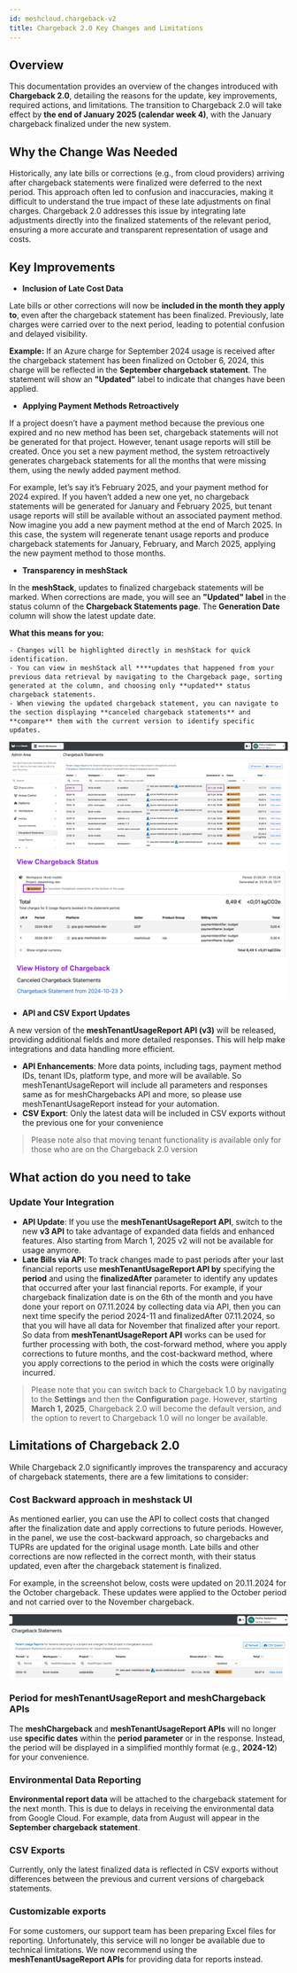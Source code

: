 ```yaml
---
id: meshcloud.chargeback-v2
title: Chargeback 2.0 Key Changes and Limitations
---
```


## Overview

This documentation provides an overview of the changes introduced with **Chargeback 2.0**, detailing the reasons for the update, key improvements, required actions, and limitations. The transition to Chargeback 2.0 will take effect by **the end of January 2025 (calendar week 4)**, with the January chargeback finalized under the new system.

## Why the Change Was Needed

Historically, any late bills or corrections (e.g., from cloud providers) arriving after chargeback statements were finalized were deferred to the next period. This approach often led to confusion and inaccuracies, making it difficult to understand the true impact of these late adjustments on final charges. Chargeback 2.0 addresses this issue by integrating late adjustments directly into the finalized statements of the relevant period, ensuring a more accurate and transparent representation of usage and costs. 

## Key Improvements

- **Inclusion of Late Cost Data**

Late bills or other corrections will now be **included in the month they apply to**, even after the chargeback statement has been finalized. Previously, late charges were carried over to the next period, leading to potential confusion and delayed visibility.

**Example:**
If an Azure charge for September 2024 usage is received after the chargeback statement has been finalized on October 6, 2024, this charge will be reflected in the **September chargeback statement**. The statement will show an **"Updated"** label to indicate that changes have been applied.

- **Applying Payment Methods Retroactively**

If a project doesn’t have a payment method because the previous one expired and no new method has been set, chargeback statements will not be generated for that project. However, tenant usage reports will still be created. Once you set a new payment method, the system retroactively generates chargeback statements for all the months that were missing them, using the newly added payment method.

For example, let’s say it’s February 2025, and your payment method for 2024 expired. If you haven’t added a new one yet, no chargeback statements will be generated for January and February 2025, but tenant usage reports will still be available without an associated payment method. Now imagine you add a new payment method at the end of March 2025. In this case, the system will regenerate tenant usage reports and produce chargeback statements for January, February, and March 2025, applying the new payment method to those months.

- **Transparency in meshStack**

In the **meshStack**, updates to finalized chargeback statements will be marked. When corrections are made, you will see an **"Updated" label** in the status column of the **Chargeback Statements page**. The **Generation Date** column will show the latest update date.

**What this means for you:**

    - Changes will be highlighted directly in meshStack for quick identification.
    - You can view in meshStack all ****updates that happened from your previous data retrieval by navigating to the Chargeback page, sorting generated at the column, and choosing only **updated** status chargeback statements.
    - When viewing the updated chargeback statement, you can navigate to the section displaying **canceled chargeback statements** and **compare** them with the current version to identify specific updates.

![Overview](assets/chargeback-v2/overview.png)
![Details](assets/chargeback-v2/details.png)

- **API and CSV Export Updates**

A new version of the **meshTenantUsageReport API (v3)** will be released, providing additional fields and more detailed responses. This will help make integrations and data handling more efficient.

- **API Enhancements**: More data points, including tags, payment method IDs, tenant IDs, platform type, and more will be available. So meshTenantUsageReport will include all parameters and responses same as for meshChargebacks API and more, so please use meshTenantUsageReport instead for your automation.
- **CSV Export**: Only the latest data will be included in CSV exports without the previous one for your convenience

> Please note also that moving tenant functionality is available only for those who are on the Chargeback 2.0 version
> 

## What action do you need to take

### **Update Your Integration**

- **API Update**: If you use the **meshTenantUsageReport API**, switch to the new **v3 API** to take advantage of expanded data fields and enhanced features. Also starting from March 1, 2025 v2 will not be available for usage anymore. 
- **Late Bills via API**: To track changes made to past periods after your last financial reports use **meshTenantUsageReport API by** specifying the **period** and using the **finalizedAfter** parameter to identify any updates that occurred after your last financial reports. For example, if your chargeback finalization date is on the 6th of the month and you have done your report on 07.11.2024 by collecting data via API, then you can next time specify the period 2024-11 and finalizedAfter 07.11.2024, so that you will have all data for November that finalized after your report. So data from **meshTenantUsageReport API** works can be used for further processing with both, the cost-forward method, where you apply corrections to future months, and the cost-backward method, where you apply corrections to the period in which the costs were originally incurred.

> Please note that you can switch back to Chargeback 1.0 by navigating to the **Settings** and then the **Configuration** page. However, starting **March 1, 2025**, Chargeback 2.0 will become the default version, and the option to revert to Chargeback 1.0 will no longer be available.
> 

## Limitations of Chargeback 2.0

While Chargeback 2.0 significantly improves the transparency and accuracy of chargeback statements, there are a few limitations to consider:

### Cost Backward approach in meshstack UI

As mentioned earlier, you can use the API to collect costs that changed after the finalization date and apply corrections to future periods. However, in the panel, we use the cost-backward approach, so chargebacks and TUPRs are updated for the original usage month. Late bills and other corrections are now reflected in the correct month, with their status updated, even after the chargeback statement is finalized.

For example, in the screenshot below, costs were updated on 20.11.2024 for the October chargeback. These updates were applied to the October period and not carried over to the November chargeback.

![Update overview](assets/chargeback-v2/update-overview.png)

### **Period for meshTenantUsageReport and meshChargeback APIs**

The **meshChargeback** and **meshTenantUsageReport APIs** will no longer use **specific dates** within the **period parameter** or in the response. Instead, the period will be displayed in a simplified monthly format (e.g., **2024-12**) for your convenience.

### **Environmental Data Reporting**

**Environmental report data** will be attached to the chargeback statement for the next month. This is due to delays in receiving the environmental data from Google Cloud. For example, data from August will appear in the **September chargeback statement**.

### **CSV Exports**

Currently, only the latest finalized data is reflected in CSV exports without differences between the previous and current versions of chargeback statements.

### Customizable exports

For some customers, our support team has been preparing Excel files for reporting. Unfortunately, this service will no longer be available due to technical limitations. We now recommend using the **meshTenantUsageReport APIs** for providing data for reports instead.
